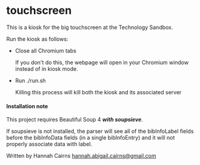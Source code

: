 # touchscreen

This is a kiosk for the big touchscreen at the Technology Sandbox.

Run the kiosk as follows:

* Close all Chromium tabs

  If you don't do this, the webpage will open in your Chromium window instead
  of in kiosk mode.

* Run ./run.sh

  Killing this process will kill both the kiosk and its associated server

#### Installation note

This project requires Beautiful Soup 4 ***with soupsieve***.

If soupsieve is not installed, the parser will see all of the bibInfoLabel fields before the bibInfoData fields (in a single bibInfoEntry)
and it will not properly associate data with label.

Written by Hannah Cairns <hannah.abigail.cairns@gmail.com>
